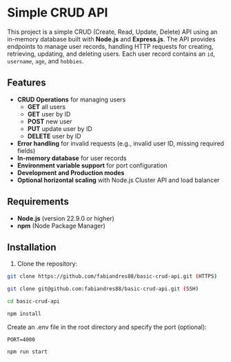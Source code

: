 # Simple CRUD API

This project is a simple CRUD (Create, Read, Update, Delete) API using an in-memory database built with **Node.js** and **Express.js**. The API provides endpoints to manage user records, handling HTTP requests for creating, retrieving, updating, and deleting users. Each user record contains an `id`, `username`, `age`, and `hobbies`.

## Features

- **CRUD Operations** for managing users
  - **GET** all users
  - **GET** user by ID
  - **POST** new user
  - **PUT** update user by ID
  - **DELETE** user by ID
- **Error handling** for invalid requests (e.g., invalid user ID, missing required fields)
- **In-memory database** for user records
- **Environment variable support** for port configuration
- **Development and Production modes**
- **Optional horizontal scaling** with Node.js Cluster API and load balancer

## Requirements

- **Node.js** (version 22.9.0 or higher)
- **npm** (Node Package Manager)

## Installation

1. Clone the repository:

```bash
git clone https://github.com/fabiandres88/basic-crud-api.git (HTTPS)

git clone git@github.com:fabiandres88/basic-crud-api.git (SSH)

cd basic-crud-api

npm install
```

Create an .env file in the root directory and specify the port (optional):

```
PORT=4000
```

```bash
npm run start
```
